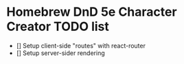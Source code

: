 # Homebrew DnD 5e Character Creator TODO list

- [] Setup client-side "routes" with react-router
- [] Setup server-sider rendering 
